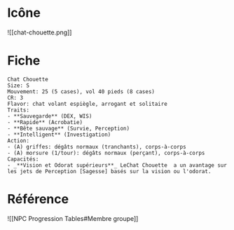
# Icône
![[chat-chouette.png]]

# Fiche
```
Chat Chouette
Size: S
Mouvement: 25 (5 cases), vol 40 pieds (8 cases)
CR: 3
Flavor: chat volant espiègle, arrogant et solitaire
Traits:
- **Sauvegarde** (DEX, WIS)
- **Rapide** (Acrobatie)
- **Bête sauvage** (Survie, Perception)
- **Intelligent** (Investigation)
Action:
- (A) griffes: dégâts normaux (tranchants), corps-à-corps
- (A) morsure (1/tour): dégâts normaux (perçant), corps-à-corps
Capacités:
- _**Vision et Odorat supérieurs**_ LeChat Chouette  a un avantage sur les jets de Perception [Sagesse] basés sur la vision ou l'odorat.
```

# Référence
![[NPC Progression Tables#Membre groupe]]
